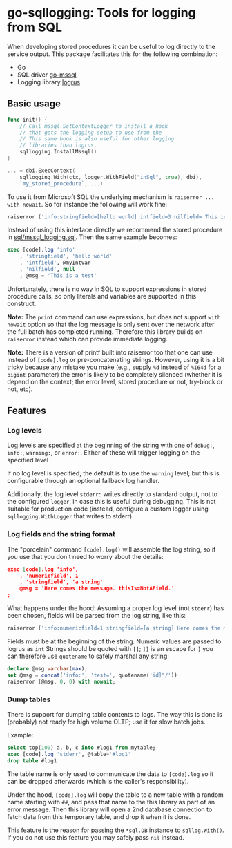 # go-sqllogging: Tools for logging from SQL

When developing stored procedures it can be useful to log directly
to the service output. This package facilitates this for the
following combination:

* Go
* SQL driver [go-mssql](github.com/denisenkom/go-mssqldb)
* Logging library [logrus](github.com/sirupsen/logrus)

## Basic usage

```go
func init() {
	// Call mssql.SetContextLogger to install a hook
	// that gets the logging setup to use from the 
	// This same hook is also useful for other logging
	// libraries than logrus.
	sqllogging.InstallMssql()  
}

... = dbi.ExecContext(
	sqllogging.With(ctx, logger.WithField("inSql", true), dbi),
	`my_stored_procedure`, ...)
```

To use it from Microsoft SQL the underlying mechanism is `raiserror ... with nowait`.
So for instance the following will work fine:
```sql
raiserror ('info:stringfield=[hello world] intfield=3 nilfield= This is a test', 0, 0) with nowait;
```
Instead of using this interface directly we recommend the stored procedure
in [sql/mssql_logging.sql](sql/mssql_logging.sql). Then the same example
becomes:
```sql
exec [code].log 'info'
    , 'stringfield', 'hello world'
    , 'intfield', @myIntVar
    , 'nilfield', null
    , @msg = 'This is a test'
```
Unfortunately, there is no way in SQL to support expressions in stored procedure
calls, so only literals and variables are supported in this construct.

**Note:** The `print` command can use expressions, but does not
support `with nowait` option so that the log message is only sent over the
network after the full batch has completed running. Therefore this library
builds on `raiserror` instead which can provide immediate logging.

**Note:** There is a version of printf built into raiserror too that one
can use instead of `[code].log` or pre-concatenating strings. However,
using it is a bit tricky because any mistake you make (e.g., supply `%d`
instead of `%I64d` for a `bigint` parameter) the error is likely to be completely
silenced (whether it is depend on the context; the error level, stored procedure
or not, try-block or not, etc).

## Features

### Log levels

Log levels are specified at the beginning of the string
with one of `debug:`, `info:`, `warning:`, or `error:`.
Either of these will trigger logging on the specified level

If no log level is specified, the default is to use the
`warning` level; but this is configurable through an optional
fallback log handler.

Additionally, the log level `stderr:` writes directly to standard
output, not to the configured `logger`, in case this is useful
during debugging. This is not suitable for production code
(instead, configure a custom logger using `sqllogging.WithLogger`
that writes to stderr).

### Log fields and the string format

The "porcelain" command `[code].log()` will assemble the log string, so if you
use that you don't need to worry about the details:
```json
exec [code].log 'info',
    , 'numericfield', 1
    , 'stringfield', 'a string'
    @msg = 'Here comes the message. thisIs=NotAField.'
;
```

What happens under the hood:
Assuming a proper log level (not `stderr`) has been chosen,
fields will be parsed from the log string, like this:
```sql
raiserror ('info:numericfield=1 stringfield=[a string] Here comes the message. thisIs=NotAField.', 0, 0) with nowait;
```

Fields must be at the beginning of the string.
Numeric values are passed to logrus as `int`
Strings should be quoted with `[]`; `]]` is an escape for `]`
you can therefore use `quotename` to safely marshal any string:

```sql
declare @msg varchar(max);
set @msg = concat('info:', 'test=', quotename('id]"/'))
raiserror (@msg, 0, 0) with nowait;
```

### Dump tables

There is support for dumping table contents to logs.
The way this is done is (probably) not ready for high volume OLTP;
use it for slow batch jobs.

Example:

```sql
select top(100) a, b, c into #log1 from mytable;
exec [code].log 'stderr', @table='#log1'
drop table #log1
```

The table name is only used to communicate the data to `[code].log`
so it can be dropped afterwards (which is the caller's responsibility).

Under the hood, `[code].log` will copy the table to a new
table with a random name starting with `##`, and pass that name
to the this library as part of an error message. Then this library
will open a 2nd database connection to fetch data from this temporary
table, and drop it when it is done.

This feature is the reason for passing the `*sql.DB` instance
to `sqllog.With()`. If you do not use this feature you may
safely pass `nil` instead.